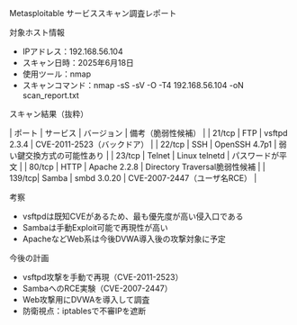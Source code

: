 Metasploitable サービススキャン調査レポート

対象ホスト情報
- IPアドレス：192.168.56.104
- スキャン日時：2025年6月18日
- 使用ツール：nmap
- スキャンコマンド：nmap -sS -sV -O -T4 192.168.56.104 -oN scan_report.txt


スキャン結果（抜粋）

| ポート | サービス | バージョン	 | 備考（脆弱性候補）            |
| 21/tcp | FTP      | vsftpd 2.3.4       | CVE-2011-2523（バックドア）   |
| 22/tcp | SSH      | OpenSSH 4.7p1      | 弱い鍵交換方式の可能性あり    |
| 23/tcp | Telnet   | Linux telnetd      | パスワードが平文              |
| 80/tcp | HTTP     | Apache 2.2.8       | Directory Traversal脆弱性候補 |
| 139/tcp| Samba    | smbd 3.0.20        | CVE-2007-2447（ユーザ名RCE）  |


考察

- vsftpdは既知CVEがあるため、最も優先度が高い侵入口である
- Sambaは手動Exploit可能で再現性が高い
- ApacheなどWeb系は今後DVWA導入後の攻撃対象に予定


今後の計画

- vsftpd攻撃を手動で再現（CVE-2011-2523）
- SambaへのRCE実験（CVE-2007-2447）
- Web攻撃用にDVWAを導入して調査
- 防衛視点：iptablesで不審IPを遮断